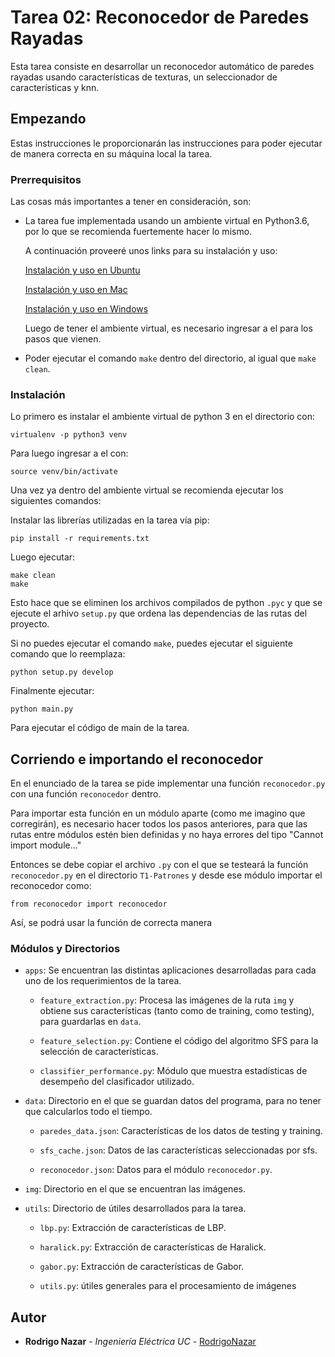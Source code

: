 # Tarea 02: Reconocedor de Paredes Rayadas

Esta tarea consiste en desarrollar un reconocedor automático de paredes rayadas usando características de texturas, un seleccionador de características y knn.

## Empezando

Estas instrucciones le proporcionarán las instrucciones para poder ejecutar de manera correcta en su máquina local la tarea.

### Prerrequisitos

Las cosas más importantes a tener en consideración, son:

* La tarea fue implementada usando un ambiente virtual en Python3.6, por lo que se recomienda fuertemente hacer lo mismo.

  A continuación proveeré unos links para su instalación y uso:

  [Instalación y uso en Ubuntu](https://www.digitalocean.com/community/tutorials/como-instalar-python-3-y-configurar-un-entorno-de-programacion-en-ubuntu-18-04-guia-de-inicio-rapido-es)

  [Instalación y uso en Mac](https://sourabhbajaj.com/mac-setup/Python/virtualenv.html)

  [Instalación y uso en Windows](https://programwithus.com/learn-to-code/Pip-and-virtualenv-on-Windows/)

  Luego de tener el ambiente virtual, es necesario ingresar a el para los pasos que vienen.

* Poder ejecutar el comando ```make``` dentro del directorio, al igual que ```make clean```.

### Instalación

Lo primero es instalar el ambiente virtual de python 3 en el directorio con:

```
virtualenv -p python3 venv
```

Para luego ingresar a el con:

```
source venv/bin/activate
```

Una vez ya dentro del ambiente virtual se recomienda ejecutar los siguientes comandos:

Instalar las librerías utilizadas en la tarea vía pip:
```
pip install -r requirements.txt
```

Luego ejecutar:

```
make clean
make
```

Esto hace que se eliminen los archivos compilados de python ```.pyc``` y que se ejecute el arhivo ```setup.py``` que ordena las dependencias de las rutas del proyecto.

Si no puedes ejecutar el comando ```make```, puedes ejecutar el siguiente comando que lo reemplaza:
```
python setup.py develop
```


Finalmente ejecutar:

```
python main.py
```

Para ejecutar el código de main de la tarea.

## Corriendo e importando el reconocedor

En el enunciado de la tarea se pide implementar una función ```reconocedor.py``` con una función ```reconocedor``` dentro.

Para importar esta función en un módulo aparte (como me imagino que corregirán), es necesario hacer todos los pasos anteriores, para que las rutas entre módulos estén bien definidas y no haya errores del tipo "Cannot import module..."

Entonces se debe copiar el archivo ```.py``` con el que se testeará la función ```reconocedor.py``` en el directorio ```T1-Patrones``` y desde ese módulo importar el reconocedor como:

```
from reconocedor import reconocedor
```

Así, se podrá usar la función de correcta manera

### Módulos y Directorios

* ```apps```: Se encuentran las distintas aplicaciones desarrolladas para cada uno de los requerimientos de la tarea.

  * ```feature_extraction.py```: Procesa las imágenes de la ruta ```img``` y obtiene sus características (tanto como de training, como testing), para guardarlas en ```data```.

  * ```feature_selection.py```: Contiene el código del algoritmo SFS para la selección de características.

  * ```classifier_performance.py```: Módulo que muestra estadísticas de desempeño del clasificador utilizado.

* ```data```: Directorio en el que se guardan datos del programa, para no tener que calcularlos todo el tiempo.
  * ```paredes_data.json```: Características de los datos de testing y training.

  * ```sfs_cache.json```: Datos de las características seleccionadas por sfs.

  * ```reconocedor.json```: Datos para el módulo ```reconocedor.py```.

* ```img```: Directorio en el que se encuentran las imágenes.

* ```utils```: Directorio de útiles desarrollados para la tarea.

  * ```lbp.py```: Extracción de características de LBP.

  * ```haralick.py```: Extracción de características de Haralick.

  * ```gabor.py```: Extracción de características de Gabor.

  * ```utils.py```: útiles generales para el procesamiento de imágenes


## Autor

* **Rodrigo Nazar** - *Ingeniería Eléctrica UC* - [RodrigoNazar](https://github.com/RodrigoNazar)
